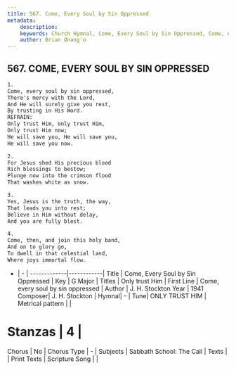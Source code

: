 ```yaml
---
title: 567. Come, Every Soul by Sin Oppressed
metadata:
    description: 
    keywords: Church Hymnal, Come, Every Soul by Sin Oppressed, Come, every soul by sin oppressed , Only trust Him
    author: Brian Onang'o
---
```



## 567. COME, EVERY SOUL BY SIN OPPRESSED

```txt
1.
Come, every soul by sin oppressed, 
There's mercy with the Lord, 
And He will surely give you rest, 
By trusting in His Word. 
REFRAIN:
Only trust Him, only trust Him, 
Only trust Him now; 
He will save you, He will save you, 
He will save you now. 

2.
For Jesus shed His precious blood 
Rich blessings to bestow; 
Plunge now into the crimson flood 
That washes white as snow. 

3.
Yes, Jesus is the truth, the way, 
That leads you into rest; 
Believe in Him without delay, 
And you are fully blest. 

4.
Come, then, and join this holy band, 
And on to glory go, 
To dwell in that celestial land, 
Where joys immortal flow.
```

- |   -  |
-------------|------------|
Title | Come, Every Soul by Sin Oppressed |
Key | G Major |
Titles | Only trust Him |
First Line | Come, every soul by sin oppressed  |
Author | J. H. Stockton
Year | 1941
Composer| J. H. Stockton |
Hymnal|  - |
Tune| ONLY TRUST HIM |
Metrical pattern | |
# Stanzas | 4 |
Chorus | No |
Chorus Type | - |
Subjects | Sabbath School: The Call |
Texts |  |
Print Texts | 
Scripture Song |  |
  
